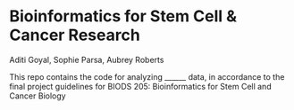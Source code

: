 # Bioinformatics for Stem Cell &amp; Cancer Research

Aditi Goyal, Sophie Parsa, Aubrey Roberts

This repo contains the code for analyzing ______ data, in accordance to the final project guidelines for BIODS 205: Bioinformatics for Stem Cell and Cancer Biology
